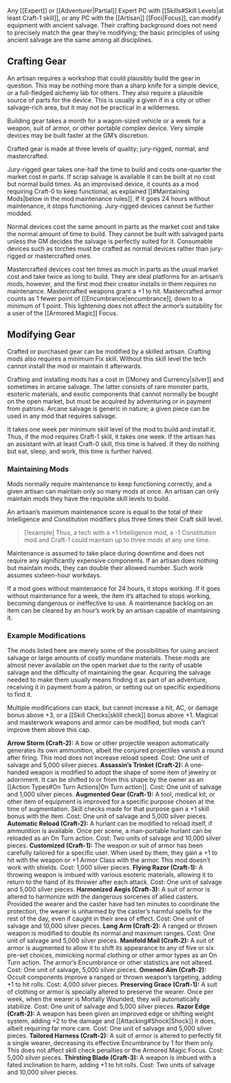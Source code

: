 Any [[Expert]] or [[Adventurer|Partial]] Expert PC with [[Skills#Skill Levels|at least Craft-1 skill]], or any PC with the [[Artisan]] [[Foci|Focus]], can modify equipment with ancient salvage. Their crafting background does not need to precisely match the gear they’re modifying; the basic principles of using ancient salvage are the same among all disciplines.
## Crafting Gear
An artisan requires a workshop that could plausibly build the gear in question. This may be nothing more than a sharp knife for a simple device, or a full-fledged alchemy lab for others. They also require a plausible source of parts for the device. This is usually a given if in a city or other salvage-rich area, but it may not be practical in a wilderness. 

Building gear takes a month for a wagon-sized vehicle or a week for a weapon, suit of armor, or other portable complex device. Very simple devices may be built faster at the GM’s discretion.

Crafted gear is made at three levels of quality; jury-rigged, normal, and mastercrafted. 

Jury-rigged gear takes one-half the time to build and costs one-quarter the market cost in parts. If scrap salvage is available it can be built at no cost but normal build times. As an improvised device, it counts as a mod requiring Craft-0 to keep functional, as explained [[#Maintaining Mods|below in the mod maintenance rules]]. If it goes 24 hours without maintenance, it stops functioning. Jury-rigged devices cannot be further modded. 

Normal devices cost the same amount in parts as the market cost and take the normal amount of time to build. They cannot be built with salvaged parts unless the GM decides the salvage is perfectly suited for it. Consumable devices such as torches must be crafted as normal devices rather than jury-rigged or mastercrafted ones. 

Mastercrafted devices cost ten times as much in parts as the usual market cost and take twice as long to build. They are ideal platforms for an artisan’s mods, however, and the first mod their creator installs in them requires no maintenance. Mastercrafted weapons grant a +1 to hit. Mastercrafted armor counts as 1 fewer point of [[Encumbrance|encumbrance]], down to a minimum of 1 point. This lightening does not affect the armor’s suitability for a user of the [[Armored Magic]] Focus.
## Modifying Gear
Crafted or purchased gear can be modified by a skilled artisan. Crafting mods also requires a minimum Fix skill. Without this skill level the tech cannot install the mod or maintain it afterwards.

Crafting and installing mods has a cost in [[Money and Currency|silver]] and sometimes in arcane salvage. The latter consists of rare monster parts, esoteric materials, and exotic components that cannot normally be bought on the open market, but must be acquired by adventuring or in payment from patrons. Arcane salvage is generic in nature; a given piece can be used in any mod that requires salvage. 

It takes one week per minimum skill level of the mod to build and install it. Thus, if the mod requires Craft-1 skill, it takes one week. If the artisan has an assistant with at least Craft-0 skill, this time is halved. If they do nothing but eat, sleep, and work, this time is further halved.
### Maintaining Mods
Mods normally require maintenance to keep functioning correctly, and a given artisan can maintain only so many mods at once. An artisan can only maintain mods they have the requisite skill levels to build. 

An artisan’s maximum maintenance score is equal to the total of their Intelligence and Constitution modifiers plus three times their Craft skill level. 

> [!example]
> Thus, a tech with a +1 Intelligence mod, a -1 Constitution mod and Craft-1 could maintain up to three mods at any one time.

Maintenance is assumed to take place during downtime and does not require any significantly expensive components. If an artisan does nothing but maintain mods, they can double their allowed number. Such work assumes sixteen-hour workdays. 

If a mod goes without maintenance for 24 hours, it stops working. If it goes without maintenance for a week, the item it’s attached to stops working, becoming dangerous or ineffective to use. A maintenance backlog on an item can be cleared by an hour’s work by an artisan capable of maintaining it.
### Example Modifications
The mods listed here are merely some of the possibilities for using ancient salvage or large amounts of costly mundane materials. These mods are almost never available on the open market due to the rarity of usable salvage and the difficulty of maintaining the gear. Acquiring the salvage needed to make them usually means finding it as part of an adventure, receiving it in payment from a patron, or setting out on specific expeditions to find it. 

Multiple modifications can stack, but cannot increase a hit, AC, or damage bonus above +3, or a [[Skill Checks|sklill check]] bonus above +1. Magical and masterwork weapons and armor can be modified, but mods can’t improve them above this cap.

**Arrow Storm (Craft-2):** A bow or other projectile weapon automatically generates its own ammunition, albeit the conjured projectiles vanish a round after firing. This mod does not increase reload speed. Cost: One unit of salvage and 5,000 silver pieces.
**Assassin’s Trinket (Craft-2):** A one-handed weapon is modified to adopt the shape of some item of jewelry or adornment. It can be shifted to or from this shape by the owner as an [[Action Types#On Turn Actions|On Turn action]]. Cost: One unit of salvage and 1,000 silver pieces.
**Augmented Gear (Craft-1):** A tool, medical kit, or other item of equipment is improved for a specific purpose chosen at the time of augmentation. Skill checks made for that purpose gain a +1 skill bonus with the item. Cost: One unit of salvage and 5,000 silver pieces.
**Automatic Reload (Craft-2):** A hurlant can be modified to reload itself, if ammunition is available. Once per scene, a man-portable hurlant can be reloaded as an On Turn action. Cost: Two units of salvage and 10,000 silver pieces.
**Customized (Craft-1):** The weapon or suit of armor has been carefully tailored for a specific user. When used by them, they gain a +1 to hit with the weapon or +1 Armor Class with the armor. This mod doesn’t work with shields. Cost: 1,000 silver pieces.
**Flying Razor (Craft-1):** A throwing weapon is imbued with various esoteric materials, allowing it to return to the hand of its thrower after each attack. Cost: One unit of salvage and 5,000 silver pieces.
**Harmonized Aegis (Craft-3):** A suit of armor is altered to harmonize with the dangerous sorceries of allied casters. Provided the wearer and the caster have had ten minutes to coordinate the protection, the wearer is unharmed by the caster’s harmful spells for the rest of the day, even if caught in their area of effect. Cost: One unit of salvage and 10,000 silver pieces.
**Long Arm (Craft-2):** A ranged or thrown weapon is modified to double its normal and maximum ranges. Cost: One unit of salvage and 5,000 silver pieces.
**Manifold Mail (Craft-2):** A suit of armor is augmented to allow it to shift its appearance to any of five or six pre-set choices, mimicking normal clothing or other armor types as an On Turn action. The armor’s Encumbrance or other statistics are not altered. Cost: One unit of salvage, 5,000 silver pieces.
**Omened Aim (Craft-2):** Occult components improve a ranged or thrown weapon’s targeting, adding +1 to hit rolls. Cost: 4,000 silver pieces.
**Preserving Grace (Craft-1):** A suit of clothing or armor is specially altered to preserve the wearer. Once per week, when the wearer is Mortally Wounded, they will automatically stabilize. Cost: One unit of salvage and 5,000 silver pieces.
**Razor Edge (Craft-2):** A weapon has been given an improved edge or shifting weight system, adding +2 to the damage and [[Attacking#Shock|Shock]] it does, albeit requiring far more care. Cost: One unit of salvage and 5,000 silver pieces.
**Tailored Harness (Craft-2):** A suit of armor is altered to perfectly fit a single wearer, decreasing its effective Encumbrance by 1 for them only. This does not affect skill check penalties or the Armored Magic Focus. Cost: 5,000 silver pieces.
**Thirsting Blade (Craft-3):** A weapon is imbued with a fated inclination to harm, adding +1 to hit rolls. Cost: Two units of salvage and 10,000 silver pieces.